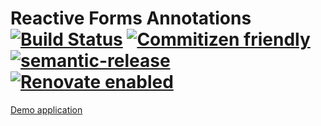 # Reactive Forms Annotations [![Build Status](https://travis-ci.com/SolyarA/reactive-forms-annotations.svg?branch=master)](https://travis-ci.com/hjalmers/angular-exemplify) [![Commitizen friendly](https://img.shields.io/badge/commitizen-friendly-brightgreen.svg)](http://commitizen.github.io/cz-cli/) [![semantic-release](https://img.shields.io/badge/%20%20%F0%9F%93%A6%F0%9F%9A%80-semantic--release-e10079.svg)](https://github.com/semantic-release/semantic-release) [![Renovate enabled](https://img.shields.io/badge/renovate-enabled-brightgreen.svg)](https://renovatebot.com/)
                             
[Demo application](https://solyara.github.io/reactive-forms-annotations/)
